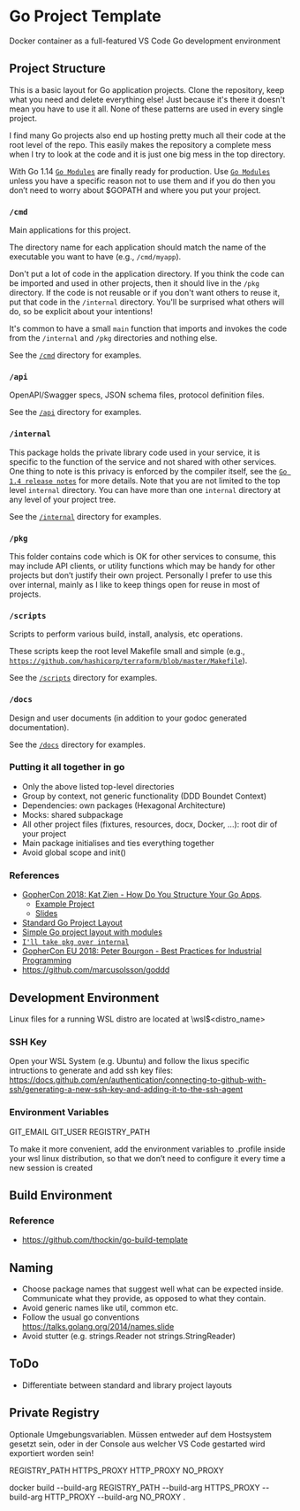 # Go Project Template

 Docker container as a full-featured VS Code Go development environment 

## Project Structure

This is a basic layout for Go application projects. Clone the repository, keep what you need and delete everything else! Just because it's there it doesn't mean you have to use it all. None of these patterns are used in every single project.

I find many Go projects also end up hosting pretty much all their code at the root level of the repo. This easily makes the repository a complete mess when I try to look at the code and it is just one big mess in the top directory.

With Go 1.14 [`Go Modules`](https://github.com/golang/go/wiki/Modules) are finally ready for production. Use [`Go Modules`](https://blog.golang.org/using-go-modules) unless you have a specific reason not to use them and if you do then you don’t need to worry about $GOPATH and where you put your project.

### `/cmd`

Main applications for this project.

The directory name for each application should match the name of the executable you want to have (e.g., `/cmd/myapp`).

Don't put a lot of code in the application directory. If you think the code can be imported and used in other projects, then it should live in the `/pkg` directory. If the code is not reusable or if you don't want others to reuse it, put that code in the `/internal` directory. You'll be surprised what others will do, so be explicit about your intentions!

It's common to have a small `main` function that imports and invokes the code from the `/internal` and `/pkg` directories and nothing else.

See the [`/cmd`](cmd/README.md) directory for examples.

### `/api`

OpenAPI/Swagger specs, JSON schema files, protocol definition files.

See the [`/api`](api/README.md) directory for examples.


### `/internal`
This package holds the private library code used in your service, it is specific to the function of the service and not shared with other services. One thing to note is this privacy is enforced by the compiler itself, see the [`Go 1.4 release notes`](https://golang.org/doc/go1.4#internalpackages) for more details. Note that you are not limited to the top level `internal` directory. You can have more than one `internal` directory at any level of your project tree.

See the [`/internal`](internal/README.md) directory for examples.

### `/pkg`
This folder contains code which is OK for other services to consume, this may include API clients, or utility functions which may be handy for other projects but don’t justify their own project. Personally I prefer to use this over internal, mainly as I like to keep things open for reuse in most of projects.


### `/scripts`

Scripts to perform various build, install, analysis, etc operations.

These scripts keep the root level Makefile small and simple (e.g., [`https://github.com/hashicorp/terraform/blob/master/Makefile`](https://github.com/hashicorp/terraform/blob/master/Makefile)).

See the [`/scripts`](scripts/README.md) directory for examples.

### `/docs`

Design and user documents (in addition to your godoc generated documentation).

See the [`/docs`](docs/README.md) directory for examples.

### Putting it all together in go

- Only the above listed top-level directories
- Group by context, not generic functionality (DDD Boundet Context)
- Dependencies: own packages (Hexagonal Architecture)
- Mocks: shared subpackage
- All other project files (fixtures, resources, docx, Docker, ...): root dir of your project
- Main package initialises and ties everything together
- Avoid global scope and init()

### References
- [GopherCon 2018: Kat Zien - How Do You Structure Your Go Apps](https://www.youtube.com/watch?v=oL6JBUk6tj0). 
    - [Example Project](https://github.com/katzien/go-structure-examples)
    - [Slides](https://github.com/katzien/talks/blob/master/how-do-you-structure-your-apps/gowayfest2.0-2018-09-28/slides.pdf)
- [Standard Go Project Layout](https://github.com/golang-standards/project-layout)
- [Simple Go project layout with modules](https://eli.thegreenplace.net/2019/simple-go-project-layout-with-modules/)
- [`I'll take pkg over internal`](https://travisjeffery.com/b/2019/11/i-ll-take-pkg-over-internal/)
- [GopherCon EU 2018: Peter Bourgon - Best Practices for Industrial Programming](https://www.youtube.com/watch?v=PTE4VJIdHPg)
- https://github.com/marcusolsson/goddd


## Development Environment

Linux files for a running WSL distro are located at \\wsl$\<distro_name>

### SSH Key
Open your WSL System (e.g. Ubuntu) and follow the lixus specific intructions to generate and add ssh key files:
https://docs.github.com/en/authentication/connecting-to-github-with-ssh/generating-a-new-ssh-key-and-adding-it-to-the-ssh-agent

### Environment Variables
GIT_EMAIL
GIT_USER
REGISTRY_PATH

To make it more convenient, add the environment variables to .profile inside your wsl linux distribution, so that we don’t need to configure it every time a new session is created

## Build Environment

### Reference
- https://github.com/thockin/go-build-template

## Naming

- Choose package names that suggest well what can be expected inside. Communicate what they provide, as opposed to what they contain.
- Avoid generic names like util, common etc.
- Follow the usual go conventions https://talks.golang.org/2014/names.slide
- Avoid stutter (e.g. strings.Reader not strings.StringReader)

## ToDo
- Differentiate between standard and library project layouts

## Private Registry


Optionale Umgebungsvariablen. Müssen entweder auf dem Hostsystem gesetzt sein, oder in der Console aus welcher VS Code gestarted wird exportiert worden sein!

REGISTRY_PATH 
HTTPS_PROXY
HTTP_PROXY
NO_PROXY

docker build --build-arg REGISTRY_PATH --build-arg  HTTPS_PROXY --build-arg HTTP_PROXY --build-arg NO_PROXY .
